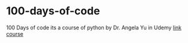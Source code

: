 # 100-days-of-code
100 Days of code its a course of python by Dr. Angela Yu in Udemy
[link course](https://www.udemy.com/share/103IHM3@BnloMHxmg4YjfPI-_S0NXNokrZdJkRJTvp--vhL4chMBJHfJ3AfR0LGraHY60kW1OQ==/)
